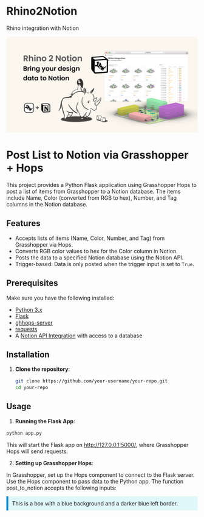 # Rhino2Notion
 Rhino integration with Notion

![Logo](/img/Thumbnail.png)

# Post List to Notion via Grasshopper + Hops

This project provides a Python Flask application using Grasshopper Hops to post a list of items from Grasshopper to a Notion database. The items include Name, Color (converted from RGB to hex), Number, and Tag columns in the Notion database.

## Features
- Accepts lists of items (Name, Color, Number, and Tag) from Grasshopper via Hops.
- Converts RGB color values to hex for the Color column in Notion.
- Posts the data to a specified Notion database using the Notion API.
- Trigger-based: Data is only posted when the trigger input is set to `True`.

## Prerequisites

Make sure you have the following installed:
- [Python 3.x](https://www.python.org/downloads/)
- [Flask](https://flask.palletsprojects.com/en/2.0.x/installation/)
- [ghhops-server](https://github.com/mcneel/compute.rhino3d/tree/master/src/GhHopsServer)
- [requests](https://docs.python-requests.org/en/latest/)
- A [Notion API Integration](https://developers.notion.com/docs/getting-started) with access to a database

## Installation

1. **Clone the repository**:

   ```bash
   git clone https://github.com/your-username/your-repo.git
   cd your-repo

## Usage

1. **Running the Flask App**:

  ```bash
  python app.py
  
  ```



This will start the Flask app on http://127.0.0.1:5000/, where Grasshopper Hops will send requests.

2. **Setting up Grasshopper Hops**:

In Grasshopper, set up the Hops component to connect to the Flask server. Use the Hops component to pass data to the Python app. The function post_to_notion accepts the following inputs:

<div style="background-color: #e0f7fa; border-left: 5px solid #0288d1; padding: 10px;">
  This is a box with a blue background and a darker blue left border.
</div>